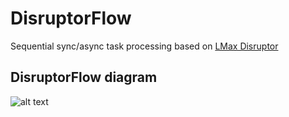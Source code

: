 # DisruptorFlow
Sequential sync/async task processing based on [LMax Disruptor](https://github.com/LMAX-Exchange/disruptor/blob/master/docs/Disruptor.docx)




## DisruptorFlow diagram

![alt text](https://github.com/serhioms/DisruptorFlow/blob/master/result/DisruptorFlow%20Diagram.png)
